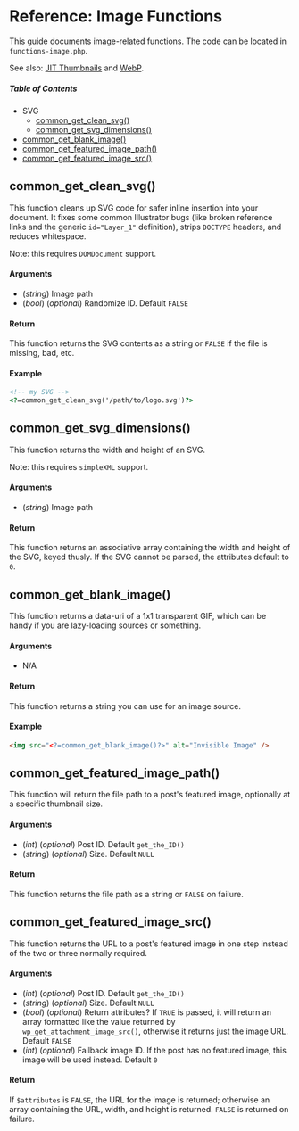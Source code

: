 # Reference: Image Functions

This guide documents image-related functions. The code can be located in `functions-image.php`.

See also: [JIT Thumbnails](https://github.com/Blobfolio/blob-common/blob/1.5/blob-common/docs/JIT.md) and [WebP](https://github.com/Blobfolio/blob-common/blob/1.5/blob-common/docs/WEBP.md).



##### Table of Contents

 * SVG
   * [common_get_clean_svg()](#common_get_clean_svg)
   * [common_get_svg_dimensions()](#common_get_svg_dimensions)
 * [common_get_blank_image()](#common_get_blank_image)
 * [common_get_featured_image_path()](#common_get_featured_image_path)
 * [common_get_featured_image_src()](#common_get_featured_image_src)



## common_get_clean_svg()

This function cleans up SVG code for safer inline insertion into your document. It fixes some common Illustrator bugs (like broken reference links and the generic `id="Layer_1"` definition), strips `DOCTYPE` headers, and reduces whitespace.

Note: this requires `DOMDocument` support.

#### Arguments

 * (*string*) Image path
 * (*bool*) (*optional*) Randomize ID. Default `FALSE`

#### Return

This function returns the SVG contents as a string or `FALSE` if the file is missing, bad, etc.

#### Example

```html
<!-- my SVG -->
<?=common_get_clean_svg('/path/to/logo.svg')?>
```



## common_get_svg_dimensions()

This function returns the width and height of an SVG.

Note: this requires `simpleXML` support.

#### Arguments

 * (*string*) Image path

#### Return

This function returns an associative array containing the width and height of the SVG, keyed thusly. If the SVG cannot be parsed, the attributes default to `0`.



## common_get_blank_image()

This function returns a data-uri of a 1x1 transparent GIF, which can be handy if you are lazy-loading sources or something.

#### Arguments

 * N/A

#### Return

This function returns a string you can use for an image source.

#### Example

```html
<img src="<?=common_get_blank_image()?>" alt="Invisible Image" />
```



## common_get_featured_image_path()

This function will return the file path to a post's featured image, optionally at a specific thumbnail size.

#### Arguments

 * (*int*) (*optional*) Post ID. Default `get_the_ID()`
 * (*string*) (*optional*) Size. Default `NULL`

#### Return

This function returns the file path as a string or `FALSE` on failure.



## common_get_featured_image_src()

This function returns the URL to a post's featured image in one step instead of the two or three normally required.

#### Arguments

 * (*int*) (*optional*) Post ID. Default `get_the_ID()`
 * (*string*) (*optional*) Size. Default `NULL`
 * (*bool*) (*optional*) Return attributes? If `TRUE` is passed, it will return an array formatted like the value returned by `wp_get_attachment_image_src()`, otherwise it returns just the image URL. Default `FALSE`
 * (*int*) (*optional*) Fallback image ID. If the post has no featured image, this image will be used instead. Default `0`

#### Return

If `$attributes` is `FALSE`, the URL for the image is returned; otherwise an array containing the URL, width, and height is returned. `FALSE` is returned on failure.